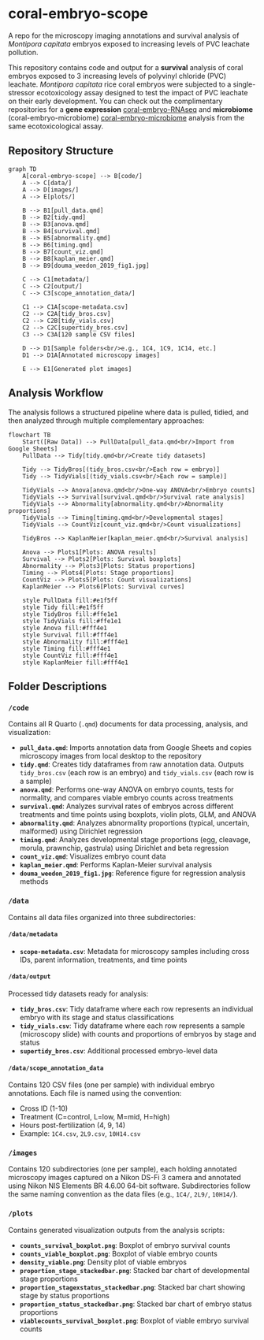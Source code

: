 # coral-embryo-scope

A repo for the microscopy imaging annotations and survival analysis of *Montipora capitata* embryos exposed to increasing levels of PVC leachate pollution.

This repository contains code and output for a **survival** analysis of coral embryos exposed to 3 increasing levels of polyvinyl chloride (PVC) leachate. *Montipora capitata* rice coral embryos were subjected to a single-stressor ecotoxicology assay designed to test the impact of PVC leachate on their early development. You can check out the complimentary repositories for a **gene expression** [coral-embryo-RNAseq](https://github.com/sarahtanja/coral-embryo-RNAseq) and **microbiome** (coral-embryo-microbiome) [coral-embryo-microbiome](https://github.com/sarahtanja/coral-embryo-microbiome) analysis from the same ecotoxicological assay.

## Repository Structure

```mermaid
graph TD
    A[coral-embryo-scope] --> B[code/]
    A --> C[data/]
    A --> D[images/]
    A --> E[plots/]
    
    B --> B1[pull_data.qmd]
    B --> B2[tidy.qmd]
    B --> B3[anova.qmd]
    B --> B4[survival.qmd]
    B --> B5[abnormality.qmd]
    B --> B6[timing.qmd]
    B --> B7[count_viz.qmd]
    B --> B8[kaplan_meier.qmd]
    B --> B9[douma_weedon_2019_fig1.jpg]
    
    C --> C1[metadata/]
    C --> C2[output/]
    C --> C3[scope_annotation_data/]
    
    C1 --> C1A[scope-metadata.csv]
    C2 --> C2A[tidy_bros.csv]
    C2 --> C2B[tidy_vials.csv]
    C2 --> C2C[supertidy_bros.csv]
    C3 --> C3A[120 sample CSV files]
    
    D --> D1[Sample folders<br/>e.g., 1C4, 1C9, 1C14, etc.]
    D1 --> D1A[Annotated microscopy images]
    
    E --> E1[Generated plot images]
```

## Analysis Workflow

The analysis follows a structured pipeline where data is pulled, tidied, and then analyzed through multiple complementary approaches:

```mermaid
flowchart TB
    Start([Raw Data]) --> PullData[pull_data.qmd<br/>Import from Google Sheets]
    PullData --> Tidy[tidy.qmd<br/>Create tidy datasets]
    
    Tidy --> TidyBros[(tidy_bros.csv<br/>Each row = embryo)]
    Tidy --> TidyVials[(tidy_vials.csv<br/>Each row = sample)]
    
    TidyVials --> Anova[anova.qmd<br/>One-way ANOVA<br/>Embryo counts]
    TidyVials --> Survival[survival.qmd<br/>Survival rate analysis]
    TidyVials --> Abnormality[abnormality.qmd<br/>Abnormality proportions]
    TidyVials --> Timing[timing.qmd<br/>Developmental stages]
    TidyVials --> CountViz[count_viz.qmd<br/>Count visualizations]
    
    TidyBros --> KaplanMeier[kaplan_meier.qmd<br/>Survival analysis]
    
    Anova --> Plots1[Plots: ANOVA results]
    Survival --> Plots2[Plots: Survival boxplots]
    Abnormality --> Plots3[Plots: Status proportions]
    Timing --> Plots4[Plots: Stage proportions]
    CountViz --> Plots5[Plots: Count visualizations]
    KaplanMeier --> Plots6[Plots: Survival curves]
    
    style PullData fill:#e1f5ff
    style Tidy fill:#e1f5ff
    style TidyBros fill:#ffe1e1
    style TidyVials fill:#ffe1e1
    style Anova fill:#fff4e1
    style Survival fill:#fff4e1
    style Abnormality fill:#fff4e1
    style Timing fill:#fff4e1
    style CountViz fill:#fff4e1
    style KaplanMeier fill:#fff4e1
```

## Folder Descriptions

### `/code`
Contains all R Quarto (`.qmd`) documents for data processing, analysis, and visualization:

- **`pull_data.qmd`**: Imports annotation data from Google Sheets and copies microscopy images from local desktop to the repository
- **`tidy.qmd`**: Creates tidy dataframes from raw annotation data. Outputs `tidy_bros.csv` (each row is an embryo) and `tidy_vials.csv` (each row is a sample)
- **`anova.qmd`**: Performs one-way ANOVA on embryo counts, tests for normality, and compares viable embryo counts across treatments
- **`survival.qmd`**: Analyzes survival rates of embryos across different treatments and time points using boxplots, violin plots, GLM, and ANOVA
- **`abnormality.qmd`**: Analyzes abnormality proportions (typical, uncertain, malformed) using Dirichlet regression
- **`timing.qmd`**: Analyzes developmental stage proportions (egg, cleavage, morula, prawnchip, gastrula) using Dirichlet and beta regression
- **`count_viz.qmd`**: Visualizes embryo count data
- **`kaplan_meier.qmd`**: Performs Kaplan-Meier survival analysis
- **`douma_weedon_2019_fig1.jpg`**: Reference figure for regression analysis methods

### `/data`
Contains all data files organized into three subdirectories:

#### `/data/metadata`
- **`scope-metadata.csv`**: Metadata for microscopy samples including cross IDs, parent information, treatments, and time points

#### `/data/output`
Processed tidy datasets ready for analysis:
- **`tidy_bros.csv`**: Tidy dataframe where each row represents an individual embryo with its stage and status classifications
- **`tidy_vials.csv`**: Tidy dataframe where each row represents a sample (microscopy slide) with counts and proportions of embryos by stage and status
- **`supertidy_bros.csv`**: Additional processed embryo-level data

#### `/data/scope_annotation_data`
Contains 120 CSV files (one per sample) with individual embryo annotations. Each file is named using the convention:
- Cross ID (1-10)
- Treatment (C=control, L=low, M=mid, H=high)
- Hours post-fertilization (4, 9, 14)
- Example: `1C4.csv`, `2L9.csv`, `10H14.csv`

### `/images`
Contains 120 subdirectories (one per sample), each holding annotated microscopy images captured on a Nikon DS-Fi 3 camera and annotated using Nikon NIS Elements BR 4.6.00 64-bit software. Subdirectories follow the same naming convention as the data files (e.g., `1C4/`, `2L9/`, `10H14/`).

### `/plots`
Contains generated visualization outputs from the analysis scripts:
- **`counts_survival_boxplot.png`**: Boxplot of embryo survival counts
- **`counts_viable_boxplot.png`**: Boxplot of viable embryo counts
- **`density_viable.png`**: Density plot of viable embryos
- **`proportion_stage_stackedbar.png`**: Stacked bar chart of developmental stage proportions
- **`proportion_stagexstatus_stackedbar.png`**: Stacked bar chart showing stage by status proportions
- **`proportion_status_stackedbar.png`**: Stacked bar chart of embryo status proportions
- **`viablecounts_survival_boxplot.png`**: Boxplot of viable embryo survival counts
